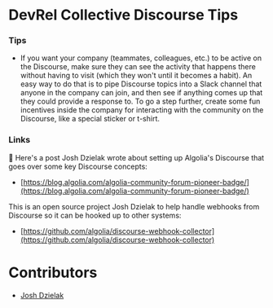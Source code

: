 # DevRel Collective Discourse Tips

### Tips

- If you want your company (teammates, colleagues, etc.) to be active on the Discourse, make sure they can see the activity that happens there without having to visit (which they won't until it becomes a habit). An easy way to do that is to pipe Discourse topics into a Slack channel that anyone in the company can join, and then see if anything comes up that they could provide a response to. To go a step further, create some fun incentives inside the company for interacting with the community on the Discourse, like a special sticker or t-shirt.

### Links

👋  Here's a post Josh Dzielak wrote about setting up Algolia's Discourse that goes over some key Discourse concepts: 

- [https://blog.algolia.com/algolia-community-forum-pioneer-badge/](https://blog.algolia.com/algolia-community-forum-pioneer-badge/)

This is an open source project Josh Dzielak to help handle webhooks from Discourse so it can be hooked up to other systems:

- [https://github.com/algolia/discourse-webhook-collector](https://github.com/algolia/discourse-webhook-collector)

# Contributors 
- [Josh Dzielak](https://github.com/dzello)
  